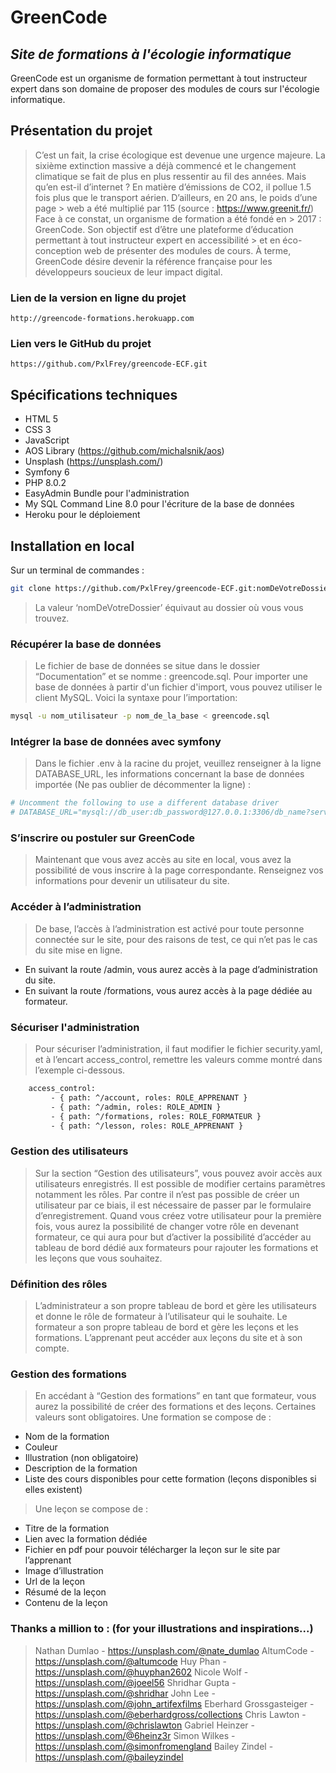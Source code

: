 # GreenCode

## _Site de formations à l'écologie informatique_

GreenCode est un organisme de formation permettant à tout instructeur expert dans son domaine de proposer des modules de  cours sur l'écologie informatique.

## Présentation du projet

> C’est un fait, la crise écologique est devenue une urgence majeure. La sixième extinction massive a déjà commencé et le changement climatique se fait de plus en plus ressentir au fil des années. Mais qu’en est-il d’internet ?
> En matière d’émissions de CO2, il pollue 1.5 fois plus que le transport aérien. D’ailleurs, en 20 ans, le poids d’une page > web a été multiplié par 115 (source : <https://www.greenit.fr/>) Face à ce constat, un organisme de formation a été fondé en > 2017 : GreenCode. Son objectif est d’être une plateforme d’éducation permettant à tout instructeur expert en accessibilité > et en éco-conception web de présenter des modules de cours.
> À terme, GreenCode désire devenir la référence française pour les développeurs soucieux de leur impact digital.

### Lien de la version en ligne du projet

    http://greencode-formations.herokuapp.com

### Lien vers le GitHub du projet

    https://github.com/PxlFrey/greencode-ECF.git

## Spécifications techniques

- HTML 5
- CSS 3
- JavaScript
- AOS Library (<https://github.com/michalsnik/aos>)
- Unsplash (<https://unsplash.com/>)
- Symfony 6
- PHP 8.0.2
- EasyAdmin Bundle pour l'administration
- My SQL Command Line 8.0 pour l'écriture de la base de données
- Heroku pour le déploiement

## Installation en local

Sur un terminal de commandes :

```sh
git clone https://github.com/PxlFrey/greencode-ECF.git:nomDeVotreDossier
```

> La valeur ‘nomDeVotreDossier’ équivaut au dossier où vous vous trouvez.

### Récupérer la base de données

> Le fichier de base de données se situe dans le dossier “Documentation” et se nomme : greencode.sql.
> Pour importer une base de données à partir d'un fichier d'import, vous pouvez utiliser le client MySQL. Voici la syntaxe pour l’importation:

```sh
mysql -u nom_utilisateur -p nom_de_la_base < greencode.sql
```

### Intégrer la base de données avec symfony

> Dans le fichier .env à la racine du projet, veuillez renseigner à la ligne DATABASE_URL, les informations concernant la base de données importée (Ne pas oublier de décommenter la ligne) :

```sh
# Uncomment the following to use a different database driver
# DATABASE_URL="mysql://db_user:db_password@127.0.0.1:3306/db_name?serverVersion=5.7"
```

### S’inscrire ou postuler sur GreenCode

> Maintenant que vous avez accès au site en local, vous avez la possibilité de vous inscrire à la page correspondante.
Renseignez vos informations pour devenir un utilisateur du site.

### Accéder à l’administration

> De base, l’accès à l’administration est activé pour toute personne connectée sur le site, pour des raisons de test, ce qui n’et pas le cas du site mise en ligne.

- En suivant la route /admin, vous aurez accès à la page d’administration du site.
- En suivant la route /formations, vous aurez accès à la page dédiée au formateur.

### Sécuriser l'administration

> Pour sécuriser l’administration, il faut modifier le fichier security.yaml, et à l’encart access_control, remettre les valeurs comme montré dans l’exemple ci-dessous.

```sh
    access_control:
         - { path: ^/account, roles: ROLE_APPRENANT }
         - { path: ^/admin, roles: ROLE_ADMIN } 
         - { path: ^/formations, roles: ROLE_FORMATEUR }
         - { path: ^/lesson, roles: ROLE_APPRENANT }
```

### Gestion des utilisateurs

> Sur la section “Gestion des utilisateurs”, vous pouvez avoir accès aux utilisateurs enregistrés. Il est possible de modifier certains paramètres notamment les rôles. Par contre il n’est pas possible de créer un utilisateur par ce biais, il est nécessaire de passer par le formulaire d’enregistrement.
> Quand vous créez votre utilisateur pour la première fois, vous aurez la possibilité de changer votre rôle en devenant formateur, ce qui aura pour but d’activer la possibilité d’accéder au tableau de bord dédié aux formateurs pour rajouter les formations et les leçons que vous souhaitez.

### Définition des rôles

> L’administrateur a son propre tableau de bord et gère les utilisateurs et donne le rôle de formateur à l’utilisateur qui le souhaite. Le formateur a son propre tableau de bord et gère les leçons et les formations. L’apprenant peut accéder aux leçons du site et à son compte.

### Gestion des formations

> En accédant à “Gestion des formations” en tant que formateur, vous aurez la possibilité de créer des formations et des leçons. Certaines valeurs sont obligatoires.
> Une formation se compose de :

- Nom de la formation
- Couleur
- Illustration (non obligatoire)
- Description de la formation
- Liste des cours disponibles pour cette formation (leçons disponibles si elles existent)

> Une leçon se compose de :

- Titre de la formation
- Lien avec la formation dédiée
- Fichier en pdf pour pouvoir télécharger la leçon sur le site par l’apprenant
- Image d’illustration
- Url de la leçon
- Résumé de la leçon
- Contenu de la leçon

### Thanks a million to :  (for your illustrations and inspirations...)

> Nathan Dumlao - <https://unsplash.com/@nate_dumlao>
> AltumCode - <https://unsplash.com/@altumcode>
> Huy Phan - <https://unsplash.com/@huyphan2602>
> Nicole Wolf - <https://unsplash.com/@joeel56>
> Shridhar Gupta - <https://unsplash.com/@shridhar>
> John Lee - <https://unsplash.com/@john_artifexfilms>
> Eberhard Grossgasteiger - <https://unsplash.com/@eberhardgross/collections>
> Chris Lawton - <https://unsplash.com/@chrislawton>
> Gabriel Heinzer - <https://unsplash.com/@6heinz3r>
> Simon Wilkes - <https://unsplash.com/@simonfromengland>
> Bailey Zindel - <https://unsplash.com/@baileyzindel>
